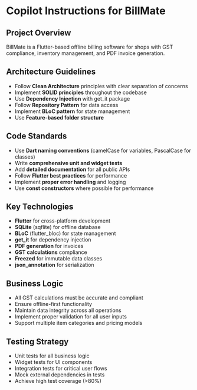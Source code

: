 # Copilot Instructions for BillMate

<!-- Use this file to provide workspace-specific custom instructions to Copilot. For more details, visit https://code.visualstudio.com/docs/copilot/copilot-customization#_use-a-githubcopilotinstructionsmd-file -->

## Project Overview
BillMate is a Flutter-based offline billing software for shops with GST compliance, inventory management, and PDF invoice generation.

## Architecture Guidelines
- Follow **Clean Architecture** principles with clear separation of concerns
- Implement **SOLID principles** throughout the codebase
- Use **Dependency Injection** with get_it package
- Follow **Repository Pattern** for data access
- Implement **BLoC pattern** for state management
- Use **Feature-based folder structure**

## Code Standards
- Use **Dart naming conventions** (camelCase for variables, PascalCase for classes)
- Write **comprehensive unit and widget tests**
- Add **detailed documentation** for all public APIs
- Follow **Flutter best practices** for performance
- Implement **proper error handling** and logging
- Use **const constructors** where possible for performance

## Key Technologies
- **Flutter** for cross-platform development
- **SQLite** (sqflite) for offline database
- **BLoC** (flutter_bloc) for state management
- **get_it** for dependency injection
- **PDF generation** for invoices
- **GST calculations** compliance
- **Freezed** for immutable data classes
- **json_annotation** for serialization

## Business Logic
- All GST calculations must be accurate and compliant
- Ensure offline-first functionality
- Maintain data integrity across all operations
- Implement proper validation for all user inputs
- Support multiple item categories and pricing models

## Testing Strategy
- Unit tests for all business logic
- Widget tests for UI components
- Integration tests for critical user flows
- Mock external dependencies in tests
- Achieve high test coverage (>80%)
